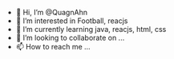 - 👋 Hi, I’m @QuagnAhn
- 👀 I’m interested in Football, reacjs
- 🌱 I’m currently learning java, reacjs, html, css
- 💞️ I’m looking to collaborate on ...
- 📫 How to reach me ...

<!---
QuagnAhn/QuagnAhn is a ✨ special ✨ repository because its `README.md` (this file) appears on your GitHub profile.
You can click the Preview link to take a look at your changes.
--->
